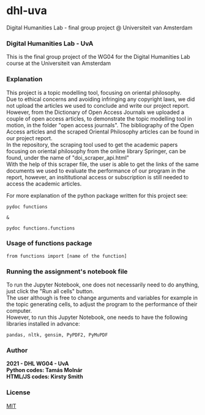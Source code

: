 # dhl-uva
Digital Humanities Lab - final group project @ Universiteit van Amsterdam

### Digital Humanities Lab - UvA

This is the final group project of the WG04 for the Digital Humanities Lab course at the Universiteit van Amsterdam

### Explanation

This project is a topic modelling tool, focusing on oriental philosophy. <br />
Due to ethical concerns and avoiding infringing any copyright laws, we did not upload the articles we used to conclude and write our project report.<br />
However, from the Dictionary of Open Access Journals we uploaded a couple of open access articles, to demonstrate the topic modelling tool in motion, in the folder "open access journals". The bibliography of the Open Access articles and the scraped Oriental Philosophy articles can be found in our project report.<br />
In the repository, the scraping tool used to get the academic papers focusing on oriental philosophy from the online library Springer, can be found, under the name of "doi_scraper_api.html"<br />
With the help of this scraper file, the user is able to get the links of the same documents we used to evaluate the performance of our program in the report, however, an insititutional access or subscription is still needed to access the academic articles.<br />

For more explanation of the python package written for this project see:

    pydoc functions

    &

    pydoc functions.functions



### Usage of functions package

    from functions import [name of the function]

### Running the assignment's notebook file

To run the Jupyter Notebook, one does not necessarily need to do anything, just click the "Run all cells" button.<br />
The user although is free to change arguments and variables for example in the topic generating cells, to adjust the program to the performance of their computer.<br />
However, to run this Jupyter Notebook, one needs to have the following libraries installed in advance:

    pandas, nltk, gensim, PyPDF2, PyMuPDF


### Author
**2021 - DHL WG04 - UvA**<br />
**Python codes: Tamás Molnár**<br />
**HTML/JS codes: Kirsty Smith**

### License
[MIT](https://choosealicense.com/licenses/mit/)

